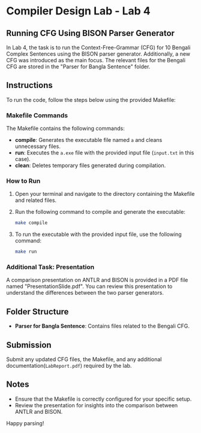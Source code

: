 # Compiler Design Lab - Lab 4

## Running CFG Using BISON Parser Generator

In Lab 4, the task is to run the Context-Free-Grammar (CFG) for 10 Bengali Complex Sentences using the BISON parser generator. Additionally, a new CFG was introduced as the main focus. The relevant files for the Bengali CFG are stored in the "Parser for Bangla Sentence" folder.

## Instructions

To run the code, follow the steps below using the provided Makefile:

### Makefile Commands

The Makefile contains the following commands:

- **compile**: Generates the executable file named `a` and cleans unnecessary files.
- **run**: Executes the `a.exe` file with the provided input file (`input.txt` in this case).
- **clean**: Deletes temporary files generated during compilation.

### How to Run

1. Open your terminal and navigate to the directory containing the Makefile and related files.

2. Run the following command to compile and generate the executable:

    ```bash
    make compile
    ```

3. To run the executable with the provided input file, use the following command:

    ```bash
    make run
    ```

### Additional Task: Presentation

A comparison presentation on ANTLR and BISON is provided in a PDF file named "PresentationSlide.pdf". You can review this presentation to understand the differences between the two parser generators.

## Folder Structure

- **Parser for Bangla Sentence**: Contains files related to the Bengali CFG.

## Submission

Submit any updated CFG files, the Makefile, and any additional documentation(`LabReport.pdf`) required by the lab.

## Notes

- Ensure that the Makefile is correctly configured for your specific setup.
- Review the presentation for insights into the comparison between ANTLR and BISON.

Happy parsing!